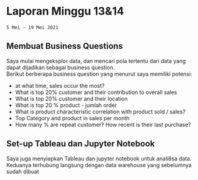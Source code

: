 

# Laporan Minggu 13&14

    5 Mei - 19 Mei 2021
## Membuat Business Questions
Saya mulai mengeksplor data, dan mencari pola tertentu dari data yang dapat dijadikan sebagai business question.  
Berikut berberapa business question yang menurut saya memiliki potensi:
- at what time, sales occur the most?
-  What is top 20% customer and their contribution to overall sales
-  What is top 20% customer and their location
- What is top 20 % product - jumlah order
- What is product characteristic correlation with product sold / sales?
- Top Category and product in sales per month
- How many % are repeat customer? How recent is their last purchase?

## Set-up Tableau dan Jupyter Notebook
Saya juga menyiapkan Tableau dan jupyter notebook untuk anali8sa data. Keduanya terhubung langsung dengan data warehouse yang sebelumnya sudah dibuat
